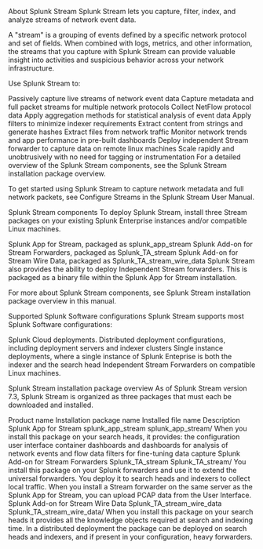 
About Splunk Stream
Splunk Stream lets you capture, filter, index, and analyze streams of network event data.

A "stream" is a grouping of events defined by a specific network protocol and set of fields. When combined with logs, metrics, and other information, the streams that you capture with Splunk Stream can provide valuable insight into activities and suspicious behavior across your network infrastructure.

Use Splunk Stream to:

Passively capture live streams of network event data
Capture metadata and full packet streams for multiple network protocols
Collect NetFlow protocol data
Apply aggregation methods for statistical analysis of event data
Apply filters to minimize indexer requirements
Extract content from strings and generate hashes
Extract files from network traffic
Monitor network trends and app performance in pre-built dashboards
Deploy independent Stream forwarder to capture data on remote linux machines
Scale rapidly and unobtrusively with no need for tagging or instrumentation
For a detailed overview of the Splunk Stream components, see the Splunk Stream installation package overview.

To get started using Splunk Stream to capture network metadata and full network packets, see Configure Streams in the Splunk Stream User Manual.

Splunk Stream components
To deploy Splunk Stream, install three Stream packages on your existing Splunk Enterprise instances and/or compatible Linux machines.

Splunk App for Stream, packaged as splunk_app_stream
Splunk Add-on for Stream Forwarders, packaged as Splunk_TA_stream
Splunk Add-on for Stream Wire Data, packaged as Splunk_TA_stream_wire_data
Splunk Stream also provides the ability to deploy Independent Stream forwarders. This is packaged as a binary file <streamfwd> within the Splunk App for Stream installation.

For more about Splunk Stream components, see Splunk Stream installation package overview in this manual.

Supported Splunk Software configurations
Splunk Stream supports most Splunk Software configurations:

Splunk Cloud deployments.
Distributed deployment configurations, including deployment servers and indexer clusters
Single instance deployments, where a single instance of Splunk Enteprise is both the indexer and the search head
Independent Stream Forwarders on compatible Linux machines.


Splunk Stream installation package overview
As of Splunk Stream version 7.3, Splunk Stream is organized as three packages that must each be downloaded and installed.

Product name	Installation package name	Installed file name	Description
Splunk App for Stream	splunk_app_stream	splunk_app_stream/	When you install this package on your search heads, it provides:
the configuration user interface
container dashboards and dashboards for analysis of network events and flow data
filters for fine-tuning data capture
Splunk Add-on for Stream Forwarders	Splunk_TA_stream	Splunk_TA_stream/	You install this package on your Splunk forwarders and use it to extend the universal forwarders. You deploy it to search heads and indexers to collect local traffic. When you install a Stream forwarder on the same server as the Splunk App for Stream, you can upload PCAP data from the User Interface.
Splunk Add-on for Stream Wire Data	Splunk_TA_stream_wire_data	Splunk_TA_stream_wire_data/	When you install this package on your search heads it provides all the knowledge objects required at search and indexing time. In a distributed deployment the package can be deployed on search heads and indexers, and if present in your configuration, heavy forwarders.